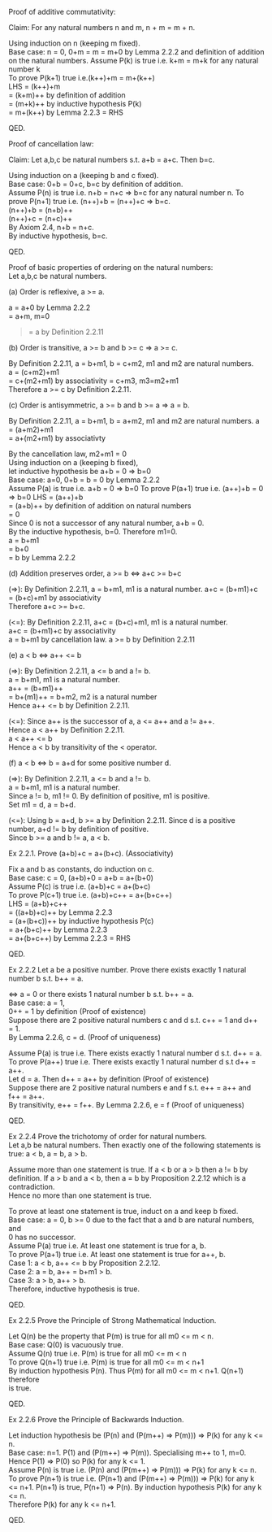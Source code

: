 Proof of additive commutativity:      

Claim: For any natural numbers n and m, n + m = m + n.      

Using induction on n (keeping m fixed).     
Base case: n = 0, 0+m = m = m+0 by Lemma 2.2.2 and definition of addition
on the natural numbers.
Assume P(k) is true i.e. k+m = m+k for any natural number k     
To prove P(k+1) true i.e.(k++)+m = m+(k++)      
LHS = (k++)+m     
    = (k+m)++ by definition of addition     
    = (m+k)++ by inductive hypothesis P(k)      
    = m+(k++) by Lemma 2.2.3 = RHS      

QED.

Proof of cancellation law:      

Claim: Let a,b,c be natural numbers s.t. a+b = a+c. Then b=c.     

Using induction on a (keeping b and c fixed).     
Base case: 0+b = 0+c, b=c by definition of addition.      
Assume P(n) is true i.e. n+b = n+c => b=c for any natural number n.
To prove P(n+1) true i.e. (n++)+b = (n++)+c => b=c.     
(n++)+b = (n+b)++     
(n++)+c = (n+c)++     
By Axiom 2.4, n+b = n+c.      
By inductive hypothesis, b=c.     

QED.

Proof of basic properties of ordering on the natural numbers:     
Let a,b,c be natural numbers.
     
(a) Order is reflexive, a >= a.

a = a+0 by Lemma 2.2.2      
  = a+m, m=0      
  >= a by Definition 2.2.11     

(b) Order is transitive, a >= b and b >= c => a >= c.     

By Definition 2.2.11, a = b+m1, b = c+m2, m1 and m2 are natural numbers.      
a = (c+m2)+m1     
  = c+(m2+m1) by associativity 
  = c+m3, m3=m2+m1      
Therefore a >= c by Definition 2.2.11.      

(c) Order is antisymmetric, a >= b and b >= a => a = b.     

By Definition 2.2.11, a = b+m1, b = a+m2, m1 and m2 are natural numbers.
a = (a+m2)+m1       
  = a+(m2+m1) by associativty      

By the cancellation law, m2+m1 = 0      
Using induction on a (keeping b fixed),      
let inductive hypothesis be a+b = 0 => b=0      
Base case: a=0, 0+b = b = 0 by Lemma 2.2.2      
Assume P(a) is true i.e. a+b = 0 => b=0
To prove P(a+1) true i.e. (a++)+b = 0 => b=0
LHS = (a++)+b     
    = (a+b)++ by definition of addition on natural numbers      
    = 0     
Since 0 is not a successor of any natural number, a+b = 0.      
By the inductive hypothesis, b=0.
Therefore m1=0.     
a = b+m1      
  = b+0     
  = b by Lemma 2.2.2      

(d) Addition preserves order, a >= b <=> a+c >= b+c     

(=>): By Definition 2.2.11, a = b+m1, m1 is a natural number.
a+c = (b+m1)+c      
    = (b+c)+m1 by associativity     
Therefore a+c >= b+c.     

(<=): By Definition 2.2.11, a+c = (b+c)+m1, m1 is a natural number.     
a+c = (b+m1)+c by associativity     
a = b+m1 by cancellation law.
a >= b by Definition 2.2.11

(e) a < b <=> a++ <= b      

(=>): By Definition 2.2.11, a <= b and a != b.      
a = b+m1, m1 is a natural number.     
a++ = (b+m1)++      
    = b+(m1)++
    = b+m2, m2 is a natural number      
Hence a++ <= b by Definition 2.2.11.      

(<=): Since a++ is the successor of a, a <= a++ and a != a++.     
Hence a < a++ by Definition 2.2.11.       
a < a++ <= b      
Hence a < b by transitivity of the < operator.      

(f) a < b <=> b = a+d for some positive number d.     

(=>): By Definition 2.2.11, a <= b and a != b.      
a = b+m1, m1 is a natural number.     
Since a != b, m1 != 0. By definition of positive, m1 is positive.       
Set m1 = d, a = b+d.               

(<=): Using b = a+d, b >= a by Definition 2.2.11.
Since d is a positive number, a+d != b by definition of positive.       
Since b >= a and b != a, a < b.       

Ex 2.2.1. Prove (a+b)+c = a+(b+c). (Associativity)     

Fix a and b as constants, do induction on c.  
Base case: c = 0, (a+b)+0 = a+b = a+(b+0)  
Assume P(c) is true i.e. (a+b)+c = a+(b+c)  
To prove P(c+1) true i.e. (a+b)+c++ = a+(b+c++)  
LHS = (a+b)+c++  
    = ((a+b)+c)++ by Lemma 2.2.3  
    = (a+(b+c))++ by inductive hypothesis P(c)  
    = a+(b+c)++ by Lemma 2.2.3  
    = a+(b+c++) by Lemma 2.2.3 = RHS

QED.

Ex 2.2.2 Let a be a positive number. Prove there exists exactly 1 natural number b s.t. b++ = a.    

<=> a = 0 or there exists 1 natural number b s.t. b++ = a.  
Base case: a = 1,  
0++ = 1 by definition (Proof of existence)  
Suppose there are 2 positive natural numbers c and d s.t. c++ = 1 and d++ = 1.  
By Lemma 2.2.6, c = d. (Proof of uniqueness)  

Assume P(a) is true i.e. There exists exactly 1 natural number d s.t. d++ = a.  
To prove P(a++) true i.e. There exists exactly 1 natural number d s.t d++ = a++.  
Let d = a. Then d++ = a++ by definition (Proof of existence)   
Suppose there are 2 positive natural numbers e and f s.t. e++ = a++ and f++ = a++.  
By transitivity, e++ = f++.
By Lemma 2.2.6, e = f (Proof of uniqueness)

QED.

Ex 2.2.4 Prove the trichotomy of order for natural numbers.       
Let a,b be natural numbers. Then exactly one of the following statements is         
true: a < b, a = b, a > b.      

Assume more than one statement is true. If a < b or a > b then a != b by definition.
If a > b and a < b, then a = b by Proposition 2.2.12 which is a contradiction.      
Hence no more than one statement is true.       

To prove at least one statement is true, induct on a and keep b fixed.      
Base case: a = 0, b >= 0 due to the fact that a and b are natural numbers, and      
0 has no successor.     
Assume P(a) true i.e. At least one statement is true for a, b.      
To prove P(a+1) true i.e. At least one statement is true for a++, b.      
Case 1: a < b, a++ <= b by Proposition 2.2.12.      
Case 2: a = b, a++ = b+m1 > b.      
Case 3: a > b, a++ > b.     
Therefore, inductive hypothesis is true.      

QED.        

Ex 2.2.5 Prove the Principle of Strong Mathematical Induction.      

Let Q(n) be the property that P(m) is true for all m0 <= m < n.      
Base case: Q(0) is vacuously true.      
Assume Q(n) true i.e. P(m) is true for all m0 <= m < n     
To prove Q(n+1) true i.e. P(m) is true for all m0 <= m < n+1       
By induction hypothesis P(n). Thus P(m) for all m0 <= m < n+1. Q(n+1) therefore       
is true.        

QED.      

Ex 2.2.6 Prove the Principle of Backwards Induction.        

Let induction hypothesis be (P(n) and (P(m++) => P(m))) => P(k) for any k <= n.       
Base case: n=1. P(1) and (P(m++) => P(m)). Specialising m++ to 1, m=0.      
Hence P(1) => P(0) so P(k) for any k <= 1.      
Assume P(n) is true i.e. (P(n) and (P(m++) => P(m))) => P(k) for any k <= n.
To prove P(n+1) is true i.e. (P(n+1) and (P(m++) => P(m))) => P(k) for any k <= n+1.
P(n+1) is true, P(n+1) => P(n). By induction hypothesis P(k) for any k <= n.      
Therefore P(k) for any k <= n+1.      

QED.        
